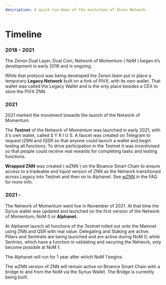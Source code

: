 ```yaml
---
description: A quick run-down of the evolution of Zenon Network.
---
```


# Timeline

### 2018 - 2021

The Zenon Dual Layer, Dual Coin, Network of Momentum ( NoM ) began it’s development in early 2018 and is ongoing.

While that protocol was being developed the Zenon team put in place a temporary **Legacy Network** built on a fork of PIVX, with its own wallet. That wallet was called the Legacy Wallet and is the only place besides a CEX to store the PIVX ZNN.

### 2021

2021 marked the movement towards the launch of the Network of Momentum.

The **Testnet** of the Network of Momentum was launched in early 2021, with it's own wallet, called S Y R I U S. A faucet was created on Telegram to request tZNN and tQSR so that anyone could launch a wallet and begin testing all functions. To drive participation in the Testnet it was incentivised so that people could receive real rewards for completing tasks and testing functions.

**Wrapped ZNN** was created ( wZNN ) on the Binance Smart Chain to ensure access to a tradeable and liquid version of ZNN as the Network transitioned across Legacy into Testnet and then on to Alphanet. See [wZNN](faq.md#wznn-wrapped-znn) in the FAQ for more info.

### 2021 -&#x20;

The Network of Momentum went live in November of 2021. At that time the Syrius wallet was updated and launched on the first version of the Network of Momentum; NoM 0 or **Alphanet.**

At Alphanet launch all functions of the Testnet rolled out onto the Mainnet using ZNN and QSR with real value. Delegating and Staking are active. Pillars and Sentinels are being launched and are active during NoM 0, while Sentries, which have a function in validating and securing the Network, only become possible at NoM 1.&#x20;

The Alphanet will run for 1 year after which NoM 1 begins.

The wZNN version of ZNN will remain active on Binance Smart Chain with a bridge to and from the NoM via the Syrius Wallet. The Bridge is currently being built.
